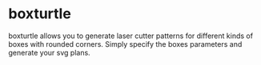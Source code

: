 # boxturtle

boxturtle allows you to generate laser cutter patterns for different kinds of boxes with rounded corners.
Simply specify the boxes parameters and generate your svg plans.
